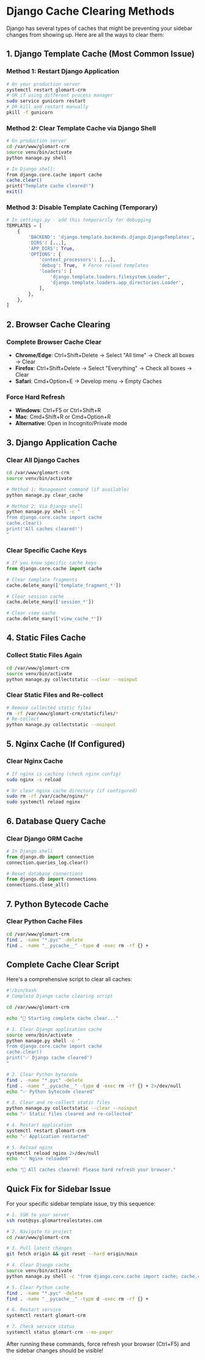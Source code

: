 # Django Cache Clearing Methods

Django has several types of caches that might be preventing your sidebar changes from showing up. Here are all the ways to clear them:

## 1. Django Template Cache (Most Common Issue)

### Method 1: Restart Django Application
```bash
# On your production server
systemctl restart glomart-crm
# OR if using different process manager
sudo service gunicorn restart
# OR kill and restart manually
pkill -f gunicorn
```

### Method 2: Clear Template Cache via Django Shell
```bash
# On production server
cd /var/www/glomart-crm
source venv/bin/activate
python manage.py shell

# In Django shell:
from django.core.cache import cache
cache.clear()
print("Template cache cleared!")
exit()
```

### Method 3: Disable Template Caching (Temporary)
```python
# In settings.py - add this temporarily for debugging
TEMPLATES = [
    {
        'BACKEND': 'django.template.backends.django.DjangoTemplates',
        'DIRS': [...],
        'APP_DIRS': True,
        'OPTIONS': {
            'context_processors': [...],
            'debug': True,  # Force reload templates
            'loaders': [
                'django.template.loaders.filesystem.Loader',
                'django.template.loaders.app_directories.Loader',
            ],
        },
    },
]
```

## 2. Browser Cache Clearing

### Complete Browser Cache Clear
- **Chrome/Edge**: Ctrl+Shift+Delete → Select "All time" → Check all boxes → Clear
- **Firefox**: Ctrl+Shift+Delete → Select "Everything" → Check all boxes → Clear
- **Safari**: Cmd+Option+E → Develop menu → Empty Caches

### Force Hard Refresh
- **Windows**: Ctrl+F5 or Ctrl+Shift+R
- **Mac**: Cmd+Shift+R or Cmd+Option+R
- **Alternative**: Open in Incognito/Private mode

## 3. Django Application Cache

### Clear All Django Caches
```bash
cd /var/www/glomart-crm
source venv/bin/activate

# Method 1: Management command (if available)
python manage.py clear_cache

# Method 2: Via Django shell
python manage.py shell -c "
from django.core.cache import cache
cache.clear()
print('All caches cleared!')
"
```

### Clear Specific Cache Keys
```python
# If you know specific cache keys
from django.core.cache import cache

# Clear template fragments
cache.delete_many(['template_fragment_*'])

# Clear session cache
cache.delete_many(['session_*'])

# Clear view cache
cache.delete_many(['view_cache_*'])
```

## 4. Static Files Cache

### Collect Static Files Again
```bash
cd /var/www/glomart-crm
source venv/bin/activate
python manage.py collectstatic --clear --noinput
```

### Clear Static Files and Re-collect
```bash
# Remove collected static files
rm -rf /var/www/glomart-crm/staticfiles/*
# Re-collect
python manage.py collectstatic --noinput
```

## 5. Nginx Cache (If Configured)

### Clear Nginx Cache
```bash
# If nginx is caching (check nginx config)
sudo nginx -s reload

# Or clear nginx cache directory (if configured)
sudo rm -rf /var/cache/nginx/*
sudo systemctl reload nginx
```

## 6. Database Query Cache

### Clear Django ORM Cache
```python
# In Django shell
from django.db import connection
connection.queries_log.clear()

# Reset database connections
from django.db import connections
connections.close_all()
```

## 7. Python Bytecode Cache

### Clear Python Cache Files
```bash
cd /var/www/glomart-crm
find . -name "*.pyc" -delete
find . -name "__pycache__" -type d -exec rm -rf {} +
```

## Complete Cache Clear Script

Here's a comprehensive script to clear all caches:

```bash
#!/bin/bash
# Complete Django cache clearing script

cd /var/www/glomart-crm

echo "🧹 Starting complete cache clear..."

# 1. Clear Django application cache
source venv/bin/activate
python manage.py shell -c "
from django.core.cache import cache
cache.clear()
print('✅ Django cache cleared')
"

# 2. Clear Python bytecode
find . -name "*.pyc" -delete
find . -name "__pycache__" -type d -exec rm -rf {} + 2>/dev/null
echo "✅ Python bytecode cleared"

# 3. Clear and re-collect static files
python manage.py collectstatic --clear --noinput
echo "✅ Static files cleared and re-collected"

# 4. Restart application
systemctl restart glomart-crm
echo "✅ Application restarted"

# 5. Reload nginx
systemctl reload nginx 2>/dev/null
echo "✅ Nginx reloaded"

echo "🎉 All caches cleared! Please hard refresh your browser."
```

## Quick Fix for Sidebar Issue

For your specific sidebar template issue, try this sequence:

```bash
# 1. SSH to your server
ssh root@sys.glomartrealestates.com

# 2. Navigate to project
cd /var/www/glomart-crm

# 3. Pull latest changes
git fetch origin && git reset --hard origin/main

# 4. Clear Django cache
source venv/bin/activate
python manage.py shell -c "from django.core.cache import cache; cache.clear(); print('Cache cleared')"

# 5. Clear Python cache
find . -name "*.pyc" -delete
find . -name "__pycache__" -type d -exec rm -rf {} +

# 6. Restart service
systemctl restart glomart-crm

# 7. Check service status
systemctl status glomart-crm --no-pager
```

After running these commands, force refresh your browser (Ctrl+F5) and the sidebar changes should be visible!